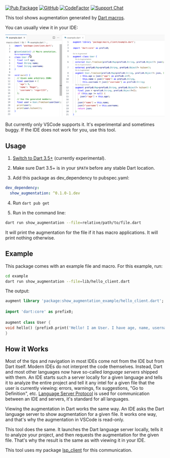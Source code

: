 [![Pub Package](https://img.shields.io/pub/v/show_augmentation.svg)](https://pub.dev/packages/show_augmentation)
[![GitHub](https://img.shields.io/github/license/alexeyinkin/dart-show-augmentation)](https://github.com/alexeyinkin/dart-show-augmentation/blob/main/LICENSE)
[![CodeFactor](https://img.shields.io/codefactor/grade/github/alexeyinkin/dart-show-augmentation?style=flat-square)](https://www.codefactor.io/repository/github/alexeyinkin/dart-show-augmentation)
[![Support Chat](https://img.shields.io/badge/support%20chat-telegram-brightgreen)](https://ainkin.com/chat)

This tool shows augmentation generated by [Dart macros](https://dart.dev/language/macros).

You can usually view it in your IDE:

![VSCode](https://raw.githubusercontent.com/alexeyinkin/dart-show-augmentation/main/img/vscode.png)

But currently only VSCode supports it. It's experimental and sometimes buggy.
If the IDE does not work for you, use this tool.

## Usage

1. [Switch to Dart 3.5+](https://dart.dev/language/macros#set-up-the-experiment) (currently experimental).

2. Make sure Dart 3.5+ is in your `$PATH` before any stable Dart location.

3. Add this package as dev_dependency to pubspec.yaml:

```yaml
dev_dependency:
  show_augmentation: ^0.1.0-1.dev
```

4. Run `dart pub get`

5. Run in the command line:

```bash
dart run show_augmentation --file=relative/path/to/file.dart
```

It will print the augmentation for the file if it has macro applications.
It will print nothing otherwise.


## Example

This package comes with an example file and macro.
For this example, run:

```bash
cd example
dart run show_augmentation --file=lib/hello_client.dart
```

The output:

```dart
augment library 'package:show_augmentation_example/hello_client.dart';

import 'dart:core' as prefix0;

augment class User {
void hello() {prefix0.print('Hello! I am User. I have age, name, username.');}
}
```


## How it Works

Most of the tips and navigation in most IDEs come not from the IDE but from Dart itself.
Modern IDEs do not interpret the code themselves.
Instead, Dart and most other languages now have so-called *language servers* shipped with them.
An IDE starts such a server locally for a given language and tells it to analyze the entire project
and tell it any intel for a given file that the user is currently viewing: errors, warnings,
fix suggestions, "Go to Definition", etc.
[Language Server Protocol](https://microsoft.github.io/language-server-protocol/)
is used for communication between an IDE and servers,
it's standard for all languages.

Viewing the augmentation in Dart works the same way.
An IDE asks the Dart language server to show augmentation for a given file.
It works one way, and that's why the augmentation in VSCode is read-only.

This tool does the same. It launches the Dart language server locally,
tells it to analyze your project, and then requests the augmentation for the given file.
That's why the result is the same as with viewing it in your IDE.

This tool uses my package [lsp_client](https://pub.dev/packages/lsp_client) for this communication.
